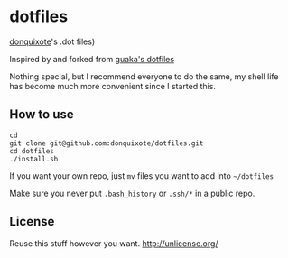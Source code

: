 dotfiles
========

[donquixote](http://dqxtech.net)'s .dot files)

Inspired by and forked from [guaka's dotfiles](https://github.com/guaka/dotfiles)

Nothing special, but I recommend everyone to do the same, my shell
life has become much more convenient since I started this.

## How to use

```
cd
git clone git@github.com:donquixote/dotfiles.git
cd dotfiles
./install.sh
```

If you want your own repo, just `mv` files you want to add into `~/dotfiles`

Make sure you never put `.bash_history` or `.ssh/*` in a public repo.

## License

Reuse this stuff however you want.
http://unlicense.org/
